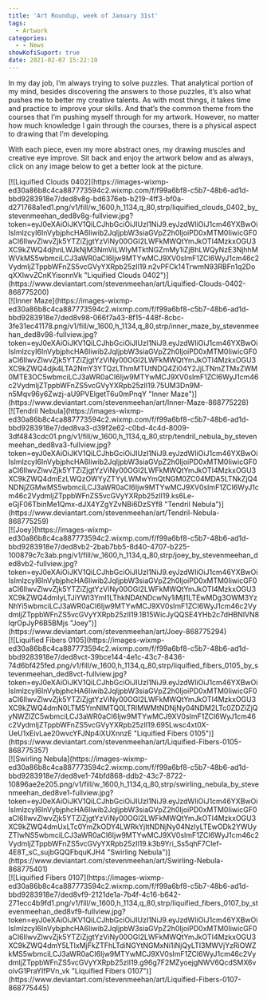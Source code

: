 ```yaml
---
title: 'Art Roundup, week of January 31st'
tags:
  - Artwork
categories:
  - - News
showKofiSuport: true
date: 2021-02-07 15:22:19
---
```


In my day job, I’m always trying to solve puzzles. That analytical portion of my mind, besides discovering the answers to those puzzles, it’s also what pushes me to better my creative talents. As with most things, it takes time and practice to improve your skills. And that’s the common theme from the courses that I’m pushing myself through for my artwork. However, no matter how much knowledge I gain through the courses, there is a physical aspect to drawing that I’m developing.<!-- more -->

With each piece, even my more abstract ones, my drawing muscles and creative eye improve. Sit back and enjoy the artwork below and as always, click on any image below to get a better look at the picture.


<div class="center">[![Liquified Clouds 0402](https://images-wixmp-ed30a86b8c4ca887773594c2.wixmp.com/f/f99a6bf8-c5b7-48b6-ad1d-bbd9283918e7/ded8v8g-bd6376eb-b219-4ff3-bf0a-d271768a1ed1.png/v1/fill/w_1600,h_1134,q_80,strp/liquified_clouds_0402_by_stevenmeehan_ded8v8g-fullview.jpg?token=eyJ0eXAiOiJKV1QiLCJhbGciOiJIUzI1NiJ9.eyJzdWIiOiJ1cm46YXBwOiIsImlzcyI6InVybjphcHA6Iiwib2JqIjpbW3siaGVpZ2h0IjoiPD0xMTM0IiwicGF0aCI6IlwvZlwvZjk5YTZiZjgtYzViNy00OGI2LWFkMWQtYmJkOTI4MzkxOGU3XC9kZWQ4djhnLWJkNjM3NmViLWIyMTktNGZmMy1iZjBhLWQyNzE3NjhhMWVkMS5wbmciLCJ3aWR0aCI6Ijw9MTYwMCJ9XV0sImF1ZCI6WyJ1cm46c2VydmljZTppbWFnZS5vcGVyYXRpb25zIl19.n2vPFCk14TrwmN93RBFn1q2DoqXXlwvZCnKYisonnVk "Liquified Clouds 0402")](https://www.deviantart.com/stevenmeehan/art/Liquified-Clouds-0402-868775200)</div>

<div class="center">[![Inner Maze](https://images-wixmp-ed30a86b8c4ca887773594c2.wixmp.com/f/f99a6bf8-c5b7-48b6-ad1d-bbd9283918e7/ded8v98-066f7a43-8f15-448f-8cbc-3fe31ec41178.png/v1/fill/w_1600,h_1134,q_80,strp/inner_maze_by_stevenmeehan_ded8v98-fullview.jpg?token=eyJ0eXAiOiJKV1QiLCJhbGciOiJIUzI1NiJ9.eyJzdWIiOiJ1cm46YXBwOiIsImlzcyI6InVybjphcHA6Iiwib2JqIjpbW3siaGVpZ2h0IjoiPD0xMTM0IiwicGF0aCI6IlwvZlwvZjk5YTZiZjgtYzViNy00OGI2LWFkMWQtYmJkOTI4MzkxOGU3XC9kZWQ4djk4LTA2NmY3YTQzLThmMTUtNDQ4Zi04Y2JjLTNmZTMxZWM0MTE3OC5wbmciLCJ3aWR0aCI6Ijw9MTYwMCJ9XV0sImF1ZCI6WyJ1cm46c2VydmljZTppbWFnZS5vcGVyYXRpb25zIl19.75UM3Dn9M-n5Mqv96y6Zwzj-aU9PVElgetT6u0mPnqY "Inner Maze")](https://www.deviantart.com/stevenmeehan/art/Inner-Maze-868775228)</div>

<div class="center">[![Tendril Nebula](https://images-wixmp-ed30a86b8c4ca887773594c2.wixmp.com/f/f99a6bf8-c5b7-48b6-ad1d-bbd9283918e7/ded8va3-d39f2e62-c0bd-4c4d-8009-3df4843cdc01.png/v1/fill/w_1600,h_1134,q_80,strp/tendril_nebula_by_stevenmeehan_ded8va3-fullview.jpg?token=eyJ0eXAiOiJKV1QiLCJhbGciOiJIUzI1NiJ9.eyJzdWIiOiJ1cm46YXBwOiIsImlzcyI6InVybjphcHA6Iiwib2JqIjpbW3siaGVpZ2h0IjoiPD0xMTM0IiwicGF0aCI6IlwvZlwvZjk5YTZiZjgtYzViNy00OGI2LWFkMWQtYmJkOTI4MzkxOGU3XC9kZWQ4dmEzLWQzOWYyZTYyLWMwYmQtNGM0ZC04MDA5LTNkZjQ4NDNjZGMwMS5wbmciLCJ3aWR0aCI6Ijw9MTYwMCJ9XV0sImF1ZCI6WyJ1cm46c2VydmljZTppbWFnZS5vcGVyYXRpb25zIl19.ks6Le-eGjF06TbinMe1Qmx-dJX4YZgYZvNBi6DzSYf8 "Tendril Nebula")](https://www.deviantart.com/stevenmeehan/art/Tendril-Nebula-868775259)</div>

<div class="center">[![Joey](https://images-wixmp-ed30a86b8c4ca887773594c2.wixmp.com/f/f99a6bf8-c5b7-48b6-ad1d-bbd9283918e7/ded8vb2-2bab7bb5-8d40-4707-b225-100879c7c3ab.png/v1/fill/w_1600,h_1134,q_80,strp/joey_by_stevenmeehan_ded8vb2-fullview.jpg?token=eyJ0eXAiOiJKV1QiLCJhbGciOiJIUzI1NiJ9.eyJzdWIiOiJ1cm46YXBwOiIsImlzcyI6InVybjphcHA6Iiwib2JqIjpbW3siaGVpZ2h0IjoiPD0xMTM0IiwicGF0aCI6IlwvZlwvZjk5YTZiZjgtYzViNy00OGI2LWFkMWQtYmJkOTI4MzkxOGU3XC9kZWQ4dmIyLTJiYWI3YmI1LThkNDAtNDcwNy1iMjI1LTEwMDg3OWM3YzNhYi5wbmciLCJ3aWR0aCI6Ijw9MTYwMCJ9XV0sImF1ZCI6WyJ1cm46c2VydmljZTppbWFnZS5vcGVyYXRpb25zIl19.1B15WicJyQQSE4YHb2c7dHBNlVN8lqrOpJyP6B5BMjs "Joey")](https://www.deviantart.com/stevenmeehan/art/Joey-868775294)</div>

<div class="center">[![Liquified Fibers 0105](https://images-wixmp-ed30a86b8c4ca887773594c2.wixmp.com/f/f99a6bf8-c5b7-48b6-ad1d-bbd9283918e7/ded8vct-39bce144-4e1c-43c7-8436-74d6bf425fed.png/v1/fill/w_1600,h_1134,q_80,strp/liquified_fibers_0105_by_stevenmeehan_ded8vct-fullview.jpg?token=eyJ0eXAiOiJKV1QiLCJhbGciOiJIUzI1NiJ9.eyJzdWIiOiJ1cm46YXBwOiIsImlzcyI6InVybjphcHA6Iiwib2JqIjpbW3siaGVpZ2h0IjoiPD0xMTM0IiwicGF0aCI6IlwvZlwvZjk5YTZiZjgtYzViNy00OGI2LWFkMWQtYmJkOTI4MzkxOGU3XC9kZWQ4dmN0LTM5YmNlMTQ0LTRlMWMtNDNjNy04NDM2LTc0ZDZiZjQyNWZlZC5wbmciLCJ3aWR0aCI6Ijw9MTYwMCJ9XV0sImF1ZCI6WyJ1cm46c2VydmljZTppbWFnZS5vcGVyYXRpb25zIl19.695Lwsc4xt0X-UeU1xEivLae20wvcYFJNp4iXUXnnzE "Liquified Fibers 0105")](https://www.deviantart.com/stevenmeehan/art/Liquified-Fibers-0105-868775357)</div>

<div class="center">[![Swirling Nebula](https://images-wixmp-ed30a86b8c4ca887773594c2.wixmp.com/f/f99a6bf8-c5b7-48b6-ad1d-bbd9283918e7/ded8ve1-74bfd868-ddb2-43c7-8722-10896ae2e205.png/v1/fill/w_1600,h_1134,q_80,strp/swirling_nebula_by_stevenmeehan_ded8ve1-fullview.jpg?token=eyJ0eXAiOiJKV1QiLCJhbGciOiJIUzI1NiJ9.eyJzdWIiOiJ1cm46YXBwOiIsImlzcyI6InVybjphcHA6Iiwib2JqIjpbW3siaGVpZ2h0IjoiPD0xMTM0IiwicGF0aCI6IlwvZlwvZjk5YTZiZjgtYzViNy00OGI2LWFkMWQtYmJkOTI4MzkxOGU3XC9kZWQ4dmUxLTc0YmZkODY4LWRkYjItNDNjNy04NzIyLTEwODk2YWUyZTIwNS5wbmciLCJ3aWR0aCI6Ijw9MTYwMCJ9XV0sImF1ZCI6WyJ1cm46c2VydmljZTppbWFnZS5vcGVyYXRpb25zIl19.k3b9Yri_Ss5qhF7Clef-4E8T_sC_sujbGQQFbquKJH4 "Swirling Nebula")](https://www.deviantart.com/stevenmeehan/art/Swirling-Nebula-868775401)</div>

<div class="center">[![Liquified Fibers 0107](https://images-wixmp-ed30a86b8c4ca887773594c2.wixmp.com/f/f99a6bf8-c5b7-48b6-ad1d-bbd9283918e7/ded8vf9-2121de1a-7b4f-4c16-b642-271ecc4b9fd1.png/v1/fill/w_1600,h_1134,q_80,strp/liquified_fibers_0107_by_stevenmeehan_ded8vf9-fullview.jpg?token=eyJ0eXAiOiJKV1QiLCJhbGciOiJIUzI1NiJ9.eyJzdWIiOiJ1cm46YXBwOiIsImlzcyI6InVybjphcHA6Iiwib2JqIjpbW3siaGVpZ2h0IjoiPD0xMTM0IiwicGF0aCI6IlwvZlwvZjk5YTZiZjgtYzViNy00OGI2LWFkMWQtYmJkOTI4MzkxOGU3XC9kZWQ4dmY5LTIxMjFkZTFhLTdiNGYtNGMxNi1iNjQyLTI3MWVjYzRiOWZkMS5wbmciLCJ3aWR0aCI6Ijw9MTYwMCJ9XV0sImF1ZCI6WyJ1cm46c2VydmljZTppbWFnZS5vcGVyYXRpb25zIl19.g96g7F2MZyoejgNWV6QcdSMX6voivG1PraYIfPVn_vk "Liquified Fibers 0107")](https://www.deviantart.com/stevenmeehan/art/Liquified-Fibers-0107-868775445)</div>